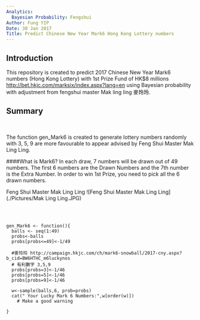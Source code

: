 ```yaml
---
Analytics:
  Bayesian Probability: Fengshui
Author: Fung YIP
Date: 30 Jan 2017
Title: Predict Chinese New Year Mark6 Hong Kong Lottery numbers
---
```



## Introduction
This repository is created to predict 2017 Chinese New Year Mark6 numbers (Hong Kong Lottery) with 1st Prize Fund of HK$8 millions <http://bet.hkjc.com/marksix/index.aspx?lang=en> using Bayesian probability with adjustment from fengshui master Mak ling ling 麥玲玲.


## Summary

&nbsp; 


The function gen_Mark6 is created to generate lottery numbers randomly with 3, 5, 9 are more favourable to appear advised by Feng Shui Master Mak Ling Ling.

####What is Mark6?
In each draw, 7 numbers will be drawn out of 49 numbers. The first 6 numbers are the Drawn Numbers and the 7th number is the Extra Number. In order to win 1st Prize, you need to pick all the 6 drawn numbers.


Feng Shui Master Mak Ling Ling
![Feng Shui Master Mak Ling Ling](./Pictures/Mak Ling Ling.JPG)

&nbsp; 


```{r Mark6 Lotto Numbers, echo=TRUE, eval=FALSE, message=FALSE, warning=FALSE}

gen_Mark6 <- function(){
  balls <- seq(1:49)
  probs<-balls
  probs[probs<=49]<-1/49
  
  #麥玲玲 http://campaign.hkjc.com/ch/mark6-snowball/2017-cny.aspx?b_cid=BW6HTHC_m6luckynos
  # 有利數字 3,5,9
  probs[probs=3]<-1/46
  probs[probs=5]<-1/46
  probs[probs=9]<-1/46
  
  w<-sample(balls,6, prob=probs)
  cat(" Your Lucky Mark 6 Numbers:",w[order(w)])
    # Make a good warning
  
}

```

